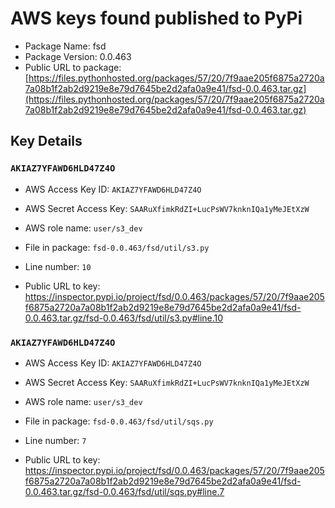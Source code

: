 # AWS keys found published to PyPi

* Package Name: fsd
* Package Version: 0.0.463
* Public URL to package: [https://files.pythonhosted.org/packages/57/20/7f9aae205f6875a2720a7a08b1f2ab2d9219e8e79d7645be2d2afa0a9e41/fsd-0.0.463.tar.gz](https://files.pythonhosted.org/packages/57/20/7f9aae205f6875a2720a7a08b1f2ab2d9219e8e79d7645be2d2afa0a9e41/fsd-0.0.463.tar.gz)

## Key Details

### `AKIAZ7YFAWD6HLD47Z4O`

* AWS Access Key ID: `AKIAZ7YFAWD6HLD47Z4O`
* AWS Secret Access Key: `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` 
* AWS role name: `user/s3_dev`
* File in package: `fsd-0.0.463/fsd/util/s3.py`
* Line number: `10`

* Public URL to key: https://inspector.pypi.io/project/fsd/0.0.463/packages/57/20/7f9aae205f6875a2720a7a08b1f2ab2d9219e8e79d7645be2d2afa0a9e41/fsd-0.0.463.tar.gz/fsd-0.0.463/fsd/util/s3.py#line.10



### `AKIAZ7YFAWD6HLD47Z4O`

* AWS Access Key ID: `AKIAZ7YFAWD6HLD47Z4O`
* AWS Secret Access Key: `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` 
* AWS role name: `user/s3_dev`
* File in package: `fsd-0.0.463/fsd/util/sqs.py`
* Line number: `7`

* Public URL to key: https://inspector.pypi.io/project/fsd/0.0.463/packages/57/20/7f9aae205f6875a2720a7a08b1f2ab2d9219e8e79d7645be2d2afa0a9e41/fsd-0.0.463.tar.gz/fsd-0.0.463/fsd/util/sqs.py#line.7


